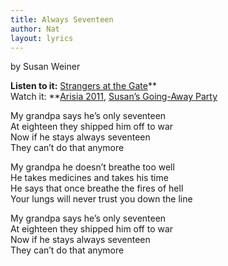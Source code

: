 ```yaml
---
title: Always Seventeen
author: Nat
layout: lyrics
---
```

by Susan Weiner

**Listen to it:** <a href="http://strangerways.bandcamp.com/track/always-seventeen" target="_blank">Strangers at the Gate</a>**  
Watch it: **<a href="http://www.youtube.com/watch?v=7OLpMSOHlJ8&list=PL817AC17588C2A051&index=4&feature=plpp_video" target="_blank">Arisia 2011</a>, <a href="http://www.youtube.com/watch?v=4ZVnrLynado&list=PLE2BDB948181C7A2B&index=7&feature=plpp_video" target="_blank">Susan’s Going-Away Party</a>

My grandpa says he’s only seventeen  
At eighteen they shipped him off to war  
Now if he stays always seventeen  
They can’t do that anymore

My grandpa he doesn’t breathe too well  
He takes medicines and takes his time  
He says that once breathe the fires of hell  
Your lungs will never trust you down the line

My grandpa says he’s only seventeen  
At eighteen they shipped him off to war  
Now if he stays always seventeen  
They can’t do that anymore